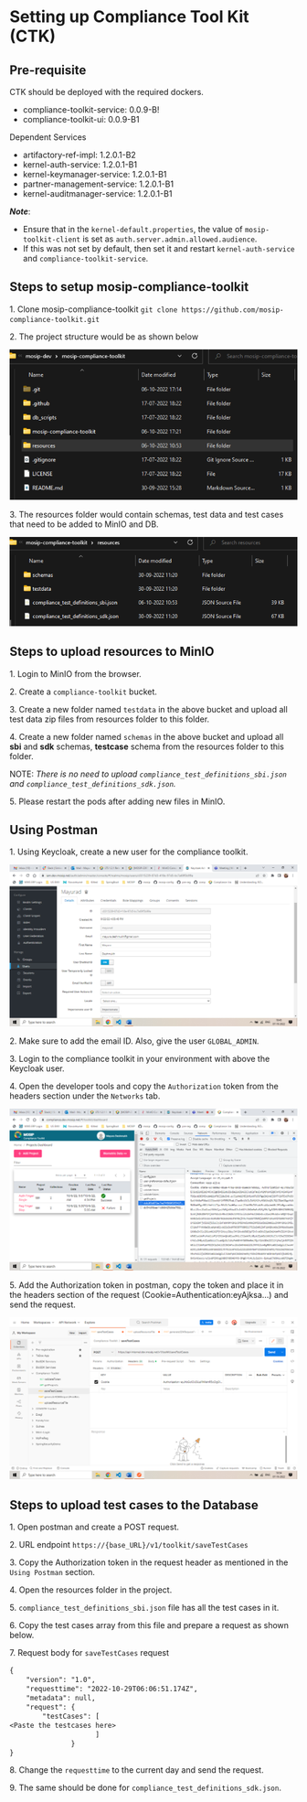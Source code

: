 # Setting up Compliance Tool Kit (CTK)

## Pre-requisite

CTK should be deployed with the required dockers.

* compliance-toolkit-service: 0.0.9-B!
* compliance-toolkit-ui: 0.0.9-B1

Dependent Services

* artifactory-ref-impl: 1.2.0.1-B2
* kernel-auth-service: 1.2.0.1-B1
* kernel-keymanager-service: 1.2.0.1-B1
* partner-management-service: 1.2.0.1-B1
* kernel-auditmanager-service: 1.2.0.1-B1

_**Note**_: 
* Ensure that in the `kernel-default.properties`, the value of `mosip-toolkit-client` is set as `auth.server.admin.allowed.audience`. 
* If this was not set by default, then set it and restart `kernel-auth-service` and `compliance-toolkit-service`.

## Steps to setup mosip-compliance-toolkit

1\.	Clone mosip-compliance-toolkit
    `git clone https://github.com/mosip-compliance-toolkit.git`
    
2\. The project structure would be as shown below

![](_images/ctk-project-structure.png)
  
3\. The resources folder would contain schemas, test data and test cases that need to be added to MinIO and DB.
  
![](_images/ctk-resources-folder.png)
   
## Steps to upload resources to MinIO
   
1\. Login to MinIO from the browser.
    
2\. Create a `compliance-toolkit` bucket.
    
3\. Create a new folder named `testdata` in the above bucket and upload all test data zip files from resources folder to this folder.
    
4\. Create a new folder named `schemas` in the above bucket and upload all **sbi** and **sdk** schemas, **testcase** schema from the resources folder to this folder.

NOTE: _There is no need to upload `compliance_test_definitions_sbi.json` and `compliance_test_definitions_sdk.json`._

5\. Please restart the pods after adding new files in MinIO.
   
## Using Postman
   
1\. Using Keycloak, create a new user for the compliance toolkit.

![](_images/ctk-user-creation.png)
  
2\. Make sure to add the email ID. Also, give the user `GLOBAL_ADMIN`.

3\. Login to the compliance toolkit in your environment with above the Keycloak user.

4\. Open the developer tools and copy the `Authorization` token from the headers section under the `Networks` tab.
         
 ![](_images/ctk-networks.png)
  
5\. Add the Authorization token in postman, copy the token and place it in the headers section of the request (Cookie=Authentication:eyAjksa...) and send the request.
    
 ![](_images/ctk-postman.png)
        
 ## Steps to upload test cases to the Database
        
1\.	Open postman and create a POST request.
        
2\.	URL endpoint `https://{base_URL}/v1/toolkit/saveTestCases`
        
3\.	Copy the Authorization token in the request header as mentioned in the `Using Postman` section.
        
4\.	Open the resources folder in the project.
        
5\.	`compliance_test_definitions_sbi.json` file has all the test cases in it.
        
6\.	Copy the test cases array from this file and prepare a request as shown below.
        
7\.	Request body for `saveTestCases` request 
        
```jsonc  
{
    "version": "1.0",
    "requesttime": "2022-10-29T06:06:51.174Z",
    "metadata": null,
    "request": {
        "testCases": [
<Paste the testcases here>
                     ]
               }
}
```
8\. Change the `requesttime` to the current day and send the request.

9\. The same should be done for `compliance_test_definitions_sdk.json`.
